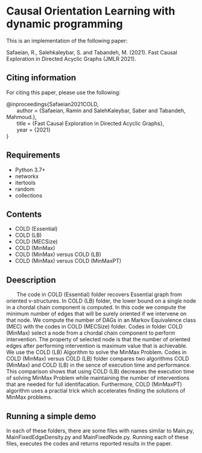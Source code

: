 # Causal Orientation Learning with dynamic programming

This is an implementation of the following paper:

Safaeian, R., Salehkaleybar, S. and Tabandeh, M. (2021). Fast Causal Exploration in Directed Acyclic Graphs (JMLR 2021).

## Citing information
For citing this paper, please use the following:

@inproceedings{Safaeian2021COLD,  
&nbsp;&nbsp;&nbsp;&nbsp;&nbsp;&nbsp; author = {Safaeian, Ramin and SalehKaleybar, Saber and Tabandeh, Mahmoud.},  
&nbsp;&nbsp;&nbsp;&nbsp;&nbsp;&nbsp; title = {Fast Causal Exploration in Directed Acyclic Graphs},  
&nbsp;&nbsp;&nbsp;&nbsp;&nbsp;&nbsp; year = {2021}  
}


## Requirements
+ Python 3.7+
+ networkx
+ itertools
+ random
+ collections


## Contents
+ COLD (Essential)  
+ COLD (LB)  
+ COLD (MECSize)  
+ COLD (MinMax)  
+ COLD (MinMax) versus COLD (LB)  
+ COLD (MinMax) versus COLD (MinMaxPT)  


## Deescription
&nbsp;&nbsp;&nbsp;&nbsp;&nbsp;&nbsp; The code in COLD (Essential) folder recovers Essential graph from oriented v-structures. In COLD (LB) folder, the lower bound on a single node in a chordal chain component is computed. In this code we compute the minimum number of edges that will be surely oriented if we intervene on that node. We compute the number of DAGs in an Markov Equivalence class (MEC) with the codes in COLD (MECSize) folder. Codes in folder COLD (MinMax) select a node from a chordal chain component to perform intervention. The property of selected node is that the number of oriented edges after performing intervention is maximum value that is achievable. We use the COLD (LB) Algorithm to solve the MinMax Problem. Codes in COLD (MinMax) versus COLD (LB) folder compares two algorithms COLD (MinMax) and COLD (LB) in the sence of execution time and performance. This comparison shows that using  COLD (LB) decreases the execution time of solving MinMax Problem while maintaining the number of interventions that are needed for full identifacation. Furthermore, COLD (MinMaxPT) algorithm uses a practial trick which accelerates finding the solutions of MinMax problems. 



## Running a simple demo
In each of these folders, there are some files with names similar to Main.py, MainFixedEdgeDensity.py and MainFixedNode.py. Running each of these files, executes the codes and returns reported results in the paper. 
